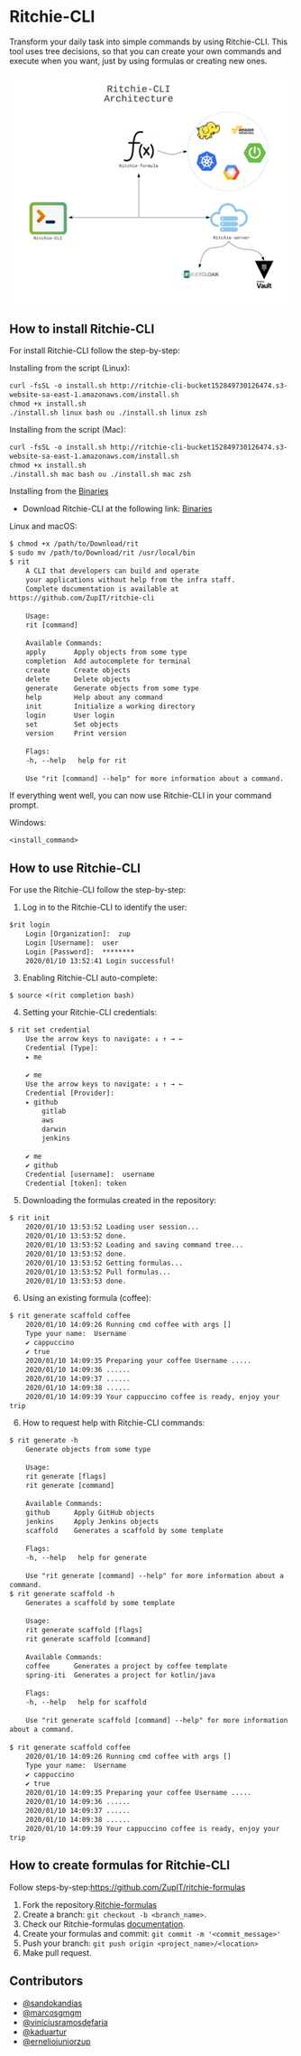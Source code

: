 # Ritchie-CLI

Transform your daily task into simple commands by using Ritchie-CLI. This tool uses tree decisions, so that you can create your own commands and execute when you want, just by using formulas or creating new ones. 

<img src="docs/img/ritchie-cli-architecture.png">

## How to install Ritchie-CLI

For install Ritchie-CLI follow the step-by-step:

Installing from the script (Linux):

```
curl -fsSL -o install.sh http://ritchie-cli-bucket152849730126474.s3-website-sa-east-1.amazonaws.com/install.sh
chmod +x install.sh
./install.sh linux bash ou ./install.sh linux zsh
```

Installing from the script (Mac):

```
curl -fsSL -o install.sh http://ritchie-cli-bucket152849730126474.s3-website-sa-east-1.amazonaws.com/install.sh
chmod +x install.sh
./install.sh mac bash ou ./install.sh mac zsh
```

Installing from the [ Binaries ](Release.md)

* Download Ritchie-CLI at the following link: 
[ Binaries ](Release.md)

Linux and macOS:
```
$ chmod +x /path/to/Download/rit
$ sudo mv /path/to/Download/rit /usr/local/bin
$ rit
    A CLI that developers can build and operate
    your applications without help from the infra staff.
    Complete documentation is available at https://github.com/ZupIT/ritchie-cli

    Usage:
    rit [command]

    Available Commands:
    apply       Apply objects from some type
    completion  Add autocomplete for terminal
    create      Create objects
    delete      Delete objects
    generate    Generate objects from some type
    help        Help about any command
    init        Initialize a working directory
    login       User login
    set         Set objects
    version     Print version

    Flags:
    -h, --help   help for rit

    Use "rit [command] --help" for more information about a command.

```

If everything went well, you can now use Ritchie-CLI in your command prompt.

Windows:
```
<install_command>
```
## How to use Ritchie-CLI

For use the Ritchie-CLI follow the step-by-step:

1. Log in to the Ritchie-CLI to identify the user:

```
$rit login
    Login [Organization]:  zup
    Login [Username]:  user
    Login [Password]:  ********
    2020/01/10 13:52:41 Login successful!
```

3. Enabling Ritchie-CLI auto-complete:

```
$ source <(rit completion bash)
```
4. Setting your Ritchie-CLI credentials:

```
$ rit set credential 
    Use the arrow keys to navigate: ↓ ↑ → ← 
    Credential [Type]: 
    ▸ me

    ✔ me
    Use the arrow keys to navigate: ↓ ↑ → ← 
    Credential [Provider]: 
    ▸ github
        gitlab
        aws
        darwin
        jenkins

    ✔ me
    ✔ github
    Credential [username]:  username
    Credential [token]: token

```

5. Downloading the formulas created in the repository:

```
$ rit init
    2020/01/10 13:53:52 Loading user session...
    2020/01/10 13:53:52 done.
    2020/01/10 13:53:52 Loading and saving command tree...
    2020/01/10 13:53:52 done.
    2020/01/10 13:53:52 Getting formulas...
    2020/01/10 13:53:52 Pull formulas...
    2020/01/10 13:53:53 done.
```

6. Using an existing formula (coffee):

```
$ rit generate scaffold coffee 
    2020/01/10 14:09:26 Running cmd coffee with args []
    Type your name:  Username
    ✔ cappuccino
    ✔ true
    2020/01/10 14:09:35 Preparing your coffee Username .....
    2020/01/10 14:09:36 ......
    2020/01/10 14:09:37 ......
    2020/01/10 14:09:38 ......
    2020/01/10 14:09:39 Your cappuccino coffee is ready, enjoy your trip
```
6. How to request help with Ritchie-CLI commands:

```
$ rit generate -h
    Generate objects from some type

    Usage:
    rit generate [flags]
    rit generate [command]

    Available Commands:
    github      Apply GitHub objects
    jenkins     Apply Jenkins objects
    scaffold    Generates a scaffold by some template

    Flags:
    -h, --help   help for generate

    Use "rit generate [command] --help" for more information about a command.
$ rit generate scaffold -h
    Generates a scaffold by some template

    Usage:
    rit generate scaffold [flags]
    rit generate scaffold [command]

    Available Commands:
    coffee      Generates a project by coffee template
    spring-iti  Generates a project for kotlin/java

    Flags:
    -h, --help   help for scaffold

    Use "rit generate scaffold [command] --help" for more information about a command.
    
$ rit generate scaffold coffee 
    2020/01/10 14:09:26 Running cmd coffee with args []
    Type your name:  Username
    ✔ cappuccino
    ✔ true
    2020/01/10 14:09:35 Preparing your coffee Username .....
    2020/01/10 14:09:36 ......
    2020/01/10 14:09:37 ......
    2020/01/10 14:09:38 ......
    2020/01/10 14:09:39 Your cappuccino coffee is ready, enjoy your trip
```

## How to create formulas for Ritchie-CLI

Follow steps-by-step:https://github.com/ZupIT/ritchie-formulas

1. Fork the repository.[Ritchie-formulas](https://github.com/ZupIT/ritchie-formulas)
2. Create a branch: `git checkout -b <branch_name>`.
3. Check our Ritchie-formulas [documentation](https://github.com/ZupIT/ritchie-formulas/blob/master/README.md).
4. Create your formulas and commit: `git commit -m '<commit_message>'`
5. Push your branch: `git push origin <project_name>/<location>`
6. Make pull request.

## Contributors

* [@sandokandias](https://github.com/sandokandias) 
* [@marcosgmgm](https://github.com/marcosgmgm) 
* [@viniciusramosdefaria](https://github.com/viniciusramosdefaria) 
* [@kaduartur](https://github.com/kaduartur) 
* [@erneliojuniorzup](https://github.com/erneliojuniorzup)
